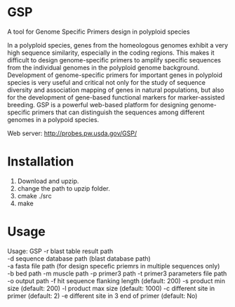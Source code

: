 # GSP
A tool for Genome Specific Primers design in polyploid species

In a polyploid species, genes from the homeologous genomes exhibit a very high sequence similarity, especially in the coding regions. This makes it difficult to design genome-specific primers to amplify specific sequences from the individual genomes in the polyploid genome background. Development of genome-specific primers for important genes in polyploid species is very useful and critical not only for the study of sequence diversity and association mapping of genes in natural populations, but also for the development of gene-based functional markers for marker-assisted breeding. GSP is a powerful web-based platform for designing genome-specific primers that can distinguish the sequences among different genomes in a polypoid species.

Web server: http://probes.pw.usda.gov/GSP/

# Installation
1. Download and upzip.
2. change the path to upzip folder.
3. cmake ./src
4. make

# Usage
Usage: GSP
-r    blast table result path  
-d    sequence database path (blast database path)  
-a    fasta file path (for design specefic priemrs in multiple sequences only)  
-b    bed path
-m    muscle path
-p    primer3 path
-t    primer3 parameters file path
-o    output path
-f    hit sequence flanking length (default: 200)
-s    product min size (default: 200)
-l    product max size (default: 1000)
-c    different site in primer (default: 2)
-e    different site in 3 end of primer (default: No)
